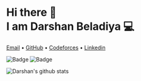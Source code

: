 <h1>Hi there 👋<br>
I am Darshan Beladiya 💻</h1>

<p >
  <a href="mailto:beladiyad1@gmail.com">Email</a> •
  <a href="https://github.com/beladiyadarshan/">GitHub</a> •
  <a href="https://codeforces.com/profile/d_p_beladiya" >Codeforces</a> •
  <a href="https://www.linkedin.com/in/darshan786/">Linkedin</a>
</p>

![Badge](https://cp-logo.vercel.app/codechef/darshan786)
![Badge](https://cp-logo.vercel.app/codeforces/d_p_beladiya)


![Darshan's github stats](https://github-readme-stats.vercel.app/api/?username=beladiyadarshan&show_icons=true&title_color=ffd1dc&icon_color=f4c0ff&text_color=ffd1dc&bg_color=79ff97)


<!--
**beladiyadarshan/beladiyadarshan** is a ✨ _special_ ✨ repository because its `README.md` (this file) appears on your GitHub profile.

Here are some ideas to get you started:

- 🔭 I’m currently working on ...
- 🌱 I’m currently learning ...
- 👯 I’m looking to collaborate on ...
- 🤔 I’m looking for help with ...
- 💬 Ask me about ...
- 📫 How to reach me: ...
- 😄 Pronouns: ...
- ⚡ Fun fact: ...
-->
